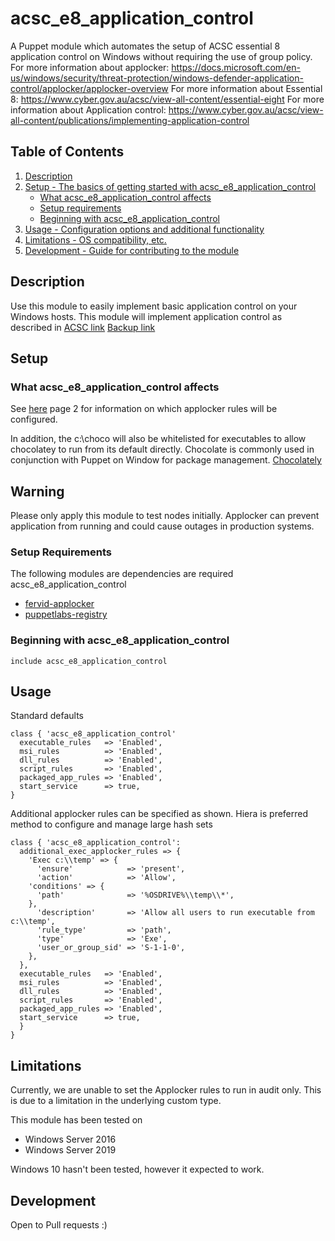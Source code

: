 # acsc_e8_application_control

A Puppet module which automates the setup of ACSC essential 8 application control on Windows without requiring the use of group policy. 
For more information about applocker: https://docs.microsoft.com/en-us/windows/security/threat-protection/windows-defender-application-control/applocker/applocker-overview
For more information about Essential 8: https://www.cyber.gov.au/acsc/view-all-content/essential-eight
For more information about Application control: https://www.cyber.gov.au/acsc/view-all-content/publications/implementing-application-control

## Table of Contents

1. [Description](#description)
1. [Setup - The basics of getting started with acsc_e8_application_control](#setup)
    * [What acsc_e8_application_control affects](#what-acsc_e8_application_control-affects)
    * [Setup requirements](#setup-requirements)
    * [Beginning with acsc_e8_application_control](#beginning-with-acsc_e8_application_control)
1. [Usage - Configuration options and additional functionality](#usage)
1. [Limitations - OS compatibility, etc.](#limitations)
1. [Development - Guide for contributing to the module](#development)

## Description

Use this module to easily implement basic application control on your Windows hosts. This module will implement application control as described in [ACSC link][2] [Backup link][1]

## Setup

### What acsc_e8_application_control affects

See [here][2] page 2 for information on which applocker rules will be configured. 

In addition, the c:\choco will also be whitelisted for executables to allow chocolatey to run from its default directly. Chocolate is commonly used in conjunction with Puppet on Window for package management. [Chocolately][3]

## **Warning** 
Please only apply this module to test nodes initially. Applocker can prevent application from running and could cause outages in production systems. 

### Setup Requirements

The following modules are dependencies are required acsc_e8_application_control

- [fervid-applocker][4]
- [puppetlabs-registry][5]

### Beginning with acsc_e8_application_control

`include acsc_e8_application_control`

## Usage

Standard defaults

    class { 'acsc_e8_application_control'
      executable_rules   => 'Enabled',
      msi_rules          => 'Enabled',
      dll_rules          => 'Enabled',
      script_rules       => 'Enabled',
      packaged_app_rules => 'Enabled',
      start_service      => true,
    }

Additional applocker rules can be specified as shown. Hiera is preferred method to configure and manage large hash sets

    class { 'acsc_e8_application_control':
      additional_exec_applocker_rules => {
        'Exec c:\\temp' => {
          'ensure'            => 'present',
          'action'            => 'Allow',
        'conditions' => {
          'path'              => '%OSDRIVE%\\temp\\*',
        },
          'description'       => 'Allow all users to run executable from c:\\temp',
          'rule_type'         => 'path',
          'type'              => 'Exe',
          'user_or_group_sid' => 'S-1-1-0',
        },
      },
      executable_rules   => 'Enabled',
      msi_rules          => 'Enabled',
      dll_rules          => 'Enabled',
      script_rules       => 'Enabled',
      packaged_app_rules => 'Enabled',
      start_service      => true,
      }
    }


## Limitations

Currently, we are unable to set the Applocker rules to run in audit only. This is due to a limitation in the underlying custom type. 

This module has been tested on
- Windows Server 2016
- Windows Server 2019

Windows 10 hasn't been tested, however it expected to work.

## Development

Open to Pull requests :)

[1]: https://github.com/benjamin-robertson/acsc_e8_application_control/blob/main/files/PROTECT%20-%20Implementing%20Application%20Control%20(October%202021).pdf
[2]: https://www.cyber.gov.au/sites/default/files/2021-10/PROTECT%20-%20Implementing%20Application%20Control%20%28October%202021%29.pdf
[3]: https://chocolatey.org/
[4]: https://forge.puppet.com/modules/fervid/applocker
[5]: https://forge.puppet.com/modules/puppetlabs/registry